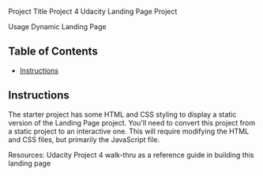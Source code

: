 Project Title Project 4 Udacity Landing Page Project

Usage Dynamic Landing Page

## Table of Contents

* [Instructions](#instructions)

## Instructions

The starter project has some HTML and CSS styling to display a static version of the Landing Page project. You'll need to convert this project from a static project to an interactive one. This will require modifying the HTML and CSS files, but primarily the JavaScript file.


Resources: Udacity Project 4 walk-thru as a reference guide in building this landing page